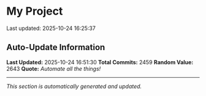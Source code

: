 # My Project


Last updated: 2025-10-24 16:25:37


































































































































































































































































































































































































































































































































































































































































































































































































































































































































































































































































































































































































































































































































































































































































































































































































































































































































































































































































































































































































































































































































































































































































































































































































































































































































































































































































































































































































































































































































































## Auto-Update Information

**Last Updated:** 2025-10-24 16:51:30
**Total Commits:** 2459
**Random Value:** 2643
**Quote:** _Automate all the things!_

---
_This section is automatically generated and updated._